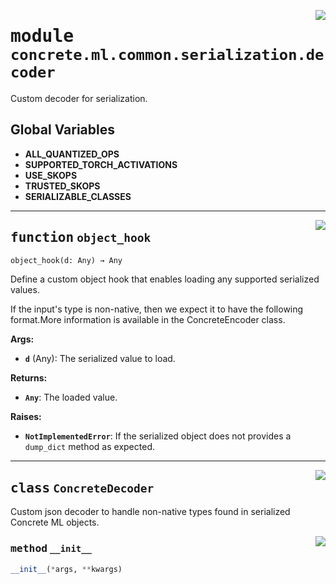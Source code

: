 <!-- markdownlint-disable -->

<a href="../../../src/concrete/ml/common/serialization/decoder.py#L0"><img align="right" style="float:right;" src="https://img.shields.io/badge/-source-cccccc?style=flat-square"></a>

# <kbd>module</kbd> `concrete.ml.common.serialization.decoder`

Custom decoder for serialization.

## **Global Variables**

- **ALL_QUANTIZED_OPS**
- **SUPPORTED_TORCH_ACTIVATIONS**
- **USE_SKOPS**
- **TRUSTED_SKOPS**
- **SERIALIZABLE_CLASSES**

______________________________________________________________________

<a href="../../../src/concrete/ml/common/serialization/decoder.py#L103"><img align="right" style="float:right;" src="https://img.shields.io/badge/-source-cccccc?style=flat-square"></a>

## <kbd>function</kbd> `object_hook`

```python
object_hook(d: Any) → Any
```

Define a custom object hook that enables loading any supported serialized values.

If the input's type is non-native, then we expect it to have the following format.More information is available in the ConcreteEncoder class.

**Args:**

- <b>`d`</b> (Any):  The serialized value to load.

**Returns:**

- <b>`Any`</b>:  The loaded value.

**Raises:**

- <b>`NotImplementedError`</b>:  If the serialized object does not provides a `dump_dict` method as  expected.

______________________________________________________________________

<a href="../../../src/concrete/ml/common/serialization/decoder.py#L224"><img align="right" style="float:right;" src="https://img.shields.io/badge/-source-cccccc?style=flat-square"></a>

## <kbd>class</kbd> `ConcreteDecoder`

Custom json decoder to handle non-native types found in serialized Concrete ML objects.

<a href="../../../src/concrete/ml/common/serialization/decoder.py#L227"><img align="right" style="float:right;" src="https://img.shields.io/badge/-source-cccccc?style=flat-square"></a>

### <kbd>method</kbd> `__init__`

```python
__init__(*args, **kwargs)
```
